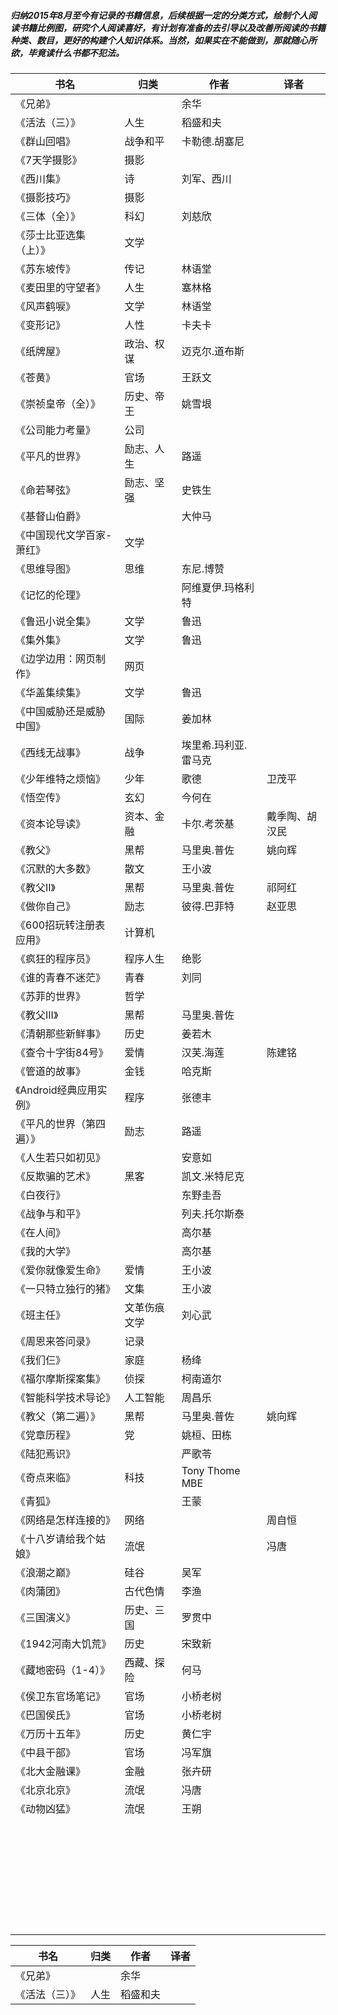 ##### 归纳2015年8月至今有记录的书籍信息，后续根据一定的分类方式，绘制个人阅读书籍比例图，研究个人阅读喜好，有计划有准备的去引导以及改善所阅读的书籍种类、数目，更好的构建个人知识体系。当然，如果实在不能做到，那就随心所欲，毕竟读什么书都不犯法。

 书名  | 归类 |作者  | 译者
 ---- | ----- | ------ | ------
   《兄弟》  | |余华 |
   《活法（三）》 | 人生 | 稻盛和夫  |
   《群山回唱》 | 战争和平 | 卡勒德.胡塞尼 |
   《7天学摄影》| 摄影 |    | 
   《西川集》 | 诗 |刘军、西川    | 
   《摄影技巧》| 摄影 |    | 
   《三体（全）》| 科幻 |刘慈欣    | 
   《莎士比亚选集（上）》| 文学 |    | 
   《苏东坡传》| 传记 | 林语堂   | 
   《麦田里的守望者》| 人生 | 塞林格   | 
   《风声鹤唳》| 文学 |林语堂    | 
   《变形记》| 人性 | 卡夫卡   | 
   《纸牌屋》| 政治、权谋 | 迈克尔.道布斯   | 
   《苍黄》|官场  | 王跃文   | 
   《崇祯皇帝（全）》| 历史、帝王 | 姚雪垠   | 
   《公司能力考量》| 公司 |    | 
   《平凡的世界》| 励志、人生 |  路遥  | 
   《命若琴弦》|励志、坚强  | 史铁生   | 
   《基督山伯爵》|  | 大仲马   | 
   《中国现代文学百家-萧红》| 文学 |    | 
   《思维导图》|思维 | 东尼.博赞   | 
   《记忆的伦理》|  |  阿维夏伊.玛格利特  | 
   《鲁迅小说全集》| 文学 | 鲁迅   | 
   《集外集》| 文学 | 鲁迅   | 
   《边学边用：网页制作》| 网页 |    | 
   《华盖集续集》|文学  |鲁迅    | 
   《中国威胁还是威胁中国》| 国际 | 姜加林   | 
   《西线无战事》|战争  | 埃里希.玛利亚.雷马克   | 
   《少年维特之烦恼》| 少年 | 歌德   |卫茂平 
   《悟空传》| 玄幻 | 今何在   | 
   《资本论导读》| 资本、金融 | 卡尔.考茨基   |戴季陶、胡汉民
   《教父》| 黑帮 | 马里奥.普佐   |姚向辉
   《沉默的大多数》| 散文 | 王小波   | 
   《教父II》| 黑帮 | 马里奥.普佐   |祁阿红  
   《做你自己》| 励志 | 彼得.巴菲特 |  赵亚思
   《600招玩转注册表应用》| 计算机 |    | 
   《疯狂的程序员》| 程序人生 |绝影    | 
   《谁的青春不迷茫》|青春  | 刘同   | 
   《苏菲的世界》| 哲学 |    | 
   《教父III》| 黑帮 |  马里奥.普佐  | 
   《清朝那些新鲜事》| 历史 |  姜若木  | 
   《查令十字街84号》| 爱情 |  汉芙.海莲  |陈建铭 
   《管道的故事》| 金钱 |  哈克斯  | 
   《Android经典应用实例》|程序  |   张德丰 | 
   《平凡的世界（第四遍）》 | 励志 |  路遥  | 
   《人生若只如初见》|  |   安意如 | 
   《反欺骗的艺术》| 黑客 |   凯文.米特尼克 |
   《白夜行》|  |  东野圭吾  | 
   《战争与和平》|  |   列夫.托尔斯泰 | 
   《在人间》 |  |   高尔基 | 
   《我的大学》 |  |   高尔基 | 
   《爱你就像爱生命》 | 爱情 |   王小波 | 
   《一只特立独行的猪》  | 文集 |  王小波  | 
   《班主任》| 文革伤痕文学 |  刘心武  | 
   《周恩来答问录》 | 记录 |    | 
   《我们仨》| 家庭 |   杨绛 | 
   《福尔摩斯探案集》|侦探  |  柯南道尔  | 
   《智能科学技术导论》| 人工智能 | 周昌乐   | 
   《教父（第二遍）》| 黑帮 | 马里奥.普佐   | 姚向辉
   《党章历程》| 党 |  姚桓、田栋  | 
   《陆犯焉识》|  |  严歌苓  | 
   《奇点来临》| 科技 |  Tony Thome  MBE   | 
   《青狐》 |  |  王蒙  | 
   《网络是怎样连接的》 | 网络 |   | 周自恒 
   《十八岁请给我个姑娘》 | 流氓 |   | 冯唐
   《浪潮之巅》 | 硅谷 |  吴军  | 
   《肉蒲团》| 古代色情 |  李渔  | 
   《三国演义》| 历史、三国 |  罗贯中  | 
   《1942河南大饥荒》| 历史 | 宋致新   | 
   《藏地密码（1-4）》| 西藏、探险 |  何马  |
   《侯卫东官场笔记》| 官场 |  小桥老树  | 
   《巴国侯氏》| 官场 | 小桥老树   | 
   《万历十五年》| 历史 | 黄仁宇   | 
   《中县干部》| 官场 |  冯军旗  | 
   《北大金融课》| 金融 |  张卉研  | 
   《北京北京》 | 流氓 | 冯唐   | 
   《动物凶猛》 | 流氓 |   王朔 | 
   |  |    | 
   |  |    | 
   |  |    | 
   |  |    | 
   |  |    | 
   |  |    | 
   |  |    | 
   |  |    | 
   |  |    | 
   |  |    | 
   |  |    | 
   |  |    |
   |  |    | 
   |  |    | 
   |  |    | 
   |  |    | 
   |  |    | 
   |  |    | 
   |  |    | 
   |  |    | 
   |  |    | 
   |  |    | 
   |  |    | 
   |  |    | 
   |  |    | 
   |  |    | 
   |  |    | 
   |  |    | 
   |  |    | 
   |  |    | 
   |  |    |
   
   
<html>
<body>
<div align="center" style="color:#00FF00">
 
书名  | 归类 |作者  | 译者
 ---- | ----- | ------ | ------
   《兄弟》  | |余华 |
   《活法（三）》 | 人生 | 稻盛和夫  |
   
</div>
   
</body>
</html>
